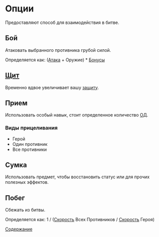 # Опции

Предоставляют способ для взаимодействия в битве.

## Бой

Атаковать выбранного противника грубой силой.

Определяется как: ([Атака](https://github.com/Alexxx180/Desert-Rage/blob/help/Manual/Status/Stats/README.ru-RU.md#%D0%B0%D1%82%D0%B0%D0%BA%D0%B0) + Оружие) * [Бонусы](https://github.com/Alexxx180/Desert-Rage/blob/help/Manual/Status/Effects/README.ru-RU.md#%D1%8D%D1%84%D1%84%D0%B5%D0%BA%D1%82%D1%8B)

## [Щит](https://github.com/Alexxx180/Desert-Rage/blob/help/Manual/Status/Effects/README.ru-RU.md#%D1%89%D0%B8%D1%82)

Временно вдвое увеличивает вашу [защиту](https://github.com/Alexxx180/Desert-Rage/blob/help/Manual/Status/Stats/README.ru-RU.md#%D0%B7%D0%B0%D1%89%D0%B8%D1%82%D0%B0).

## Прием

Использовать особый навык, стоит определенное количество [ОД](https://github.com/Alexxx180/Desert-Rage/blob/help/Manual/Status/Stats/README.ru-RU.md#%D0%BE%D0%B4-%D0%BE%D1%87%D0%BA%D0%B8-%D0%B4%D0%B5%D0%B9%D1%81%D1%82%D0%B2%D0%B8%D0%B9).

### Виды прицеливания

- Герой
- Один противник
- Все противники

## Сумка

Использовать предмет, чтобы восстановить статус или для прочих полезных эффектов.

## Побег

Сбежать из битвы.

Определяется как: 1 / ([Скорость](https://github.com/Alexxx180/Desert-Rage/blob/help/Manual/Status/Stats/README.ru-RU.md#%D1%81%D0%BA%D0%BE%D1%80%D0%BE%D1%81%D1%82%D1%8C) Всех Противников / [Скорость](https://github.com/Alexxx180/Desert-Rage/blob/help/Manual/Status/Stats/README.ru-RU.md#%D1%81%D0%BA%D0%BE%D1%80%D0%BE%D1%81%D1%82%D1%8C) Героя)

[Содержание](https://github.com/Alexxx180/Desert-Rage/blob/help/Manual/README.ru-RU.md)
